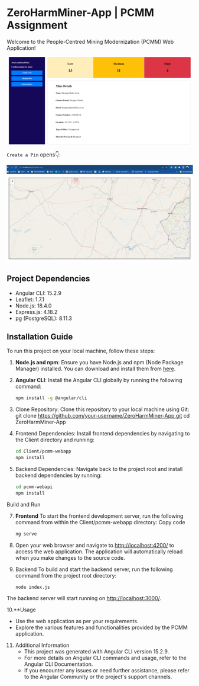 # ZeroHarmMiner-App | PCMM Assignment

Welcome to the People-Centred Mining Modernization (PCMM) Web Application!

![alt text](https://github.com/Deltas-Lee/ZeroHarmMiner-App/blob/develop/Client/pcmm-webapp/src/app/assests/data/dashboard.png)

`Create a Pin` opens👇:

![alt text](https://github.com/Deltas-Lee/ZeroHarmMiner-App/blob/develop/Client/pcmm-webapp/src/app/assests/data/map.png)

## Project Dependencies
- Angular CLI: 15.2.9
- Leaflet: 1.7.1
- Node.js: 18.4.0
- Express.js: 4.18.2
- pg (PostgreSQL): 8.11.3

## Installation Guide

To run this project on your local machine, follow these steps:

1. **Node.js and npm**: Ensure you have Node.js and npm (Node Package Manager) installed. You can download and install them from [here](https://nodejs.org/).

2. **Angular CLI**: Install the Angular CLI globally by running the following command:
   ```bash
   npm install -g @angular/cli

3. Clone Repository: Clone this repository to your local machine using Git:
   git clone https://github.com/your-username/ZeroHarmMiner-App.git
   cd ZeroHarmMiner-App

4. Frontend Dependencies: Install frontend dependencies by navigating to the Client directory and running:
   ```bash
   cd Client/pcmm-webapp
   npm install
   
   
5. Backend Dependencies: Navigate back to the project root and install backend dependencies by running:
   ```bash
   cd pcmm-webapi
   npm install
  Build and Run

7. **Frontend**
   To start the frontend development server, run the following command from within the Client/pcmm-webapp directory:
   Copy code
   ```bash
   ng serve
8. Open your web browser and navigate to <http://localhost:4200/> to access the web application. The application will automatically reload when you make changes to the source code.

9. Backend
    To build and start the backend server, run the following command from the project root directory:
   ```bash
   node index.js
  The backend server will start running on <http://localhost:3000/>.

10.**Usage
   * Use the web application as per your requirements.
   * Explore the various features and functionalities provided by the PCMM application.

11. Additional Information
    * This project was generated with Angular CLI version 15.2.9.
    * For more details on Angular CLI commands and usage, refer to the Angular CLI Documentation.
    * If you encounter any issues or need further assistance, please refer to the Angular Community or the project's support channels.
